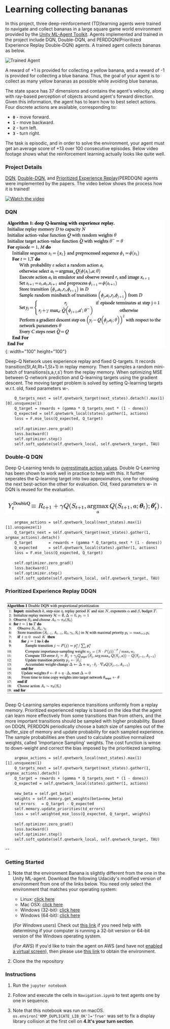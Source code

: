 [//]: # (Image References)

[image1]: https://user-images.githubusercontent.com/10624937/42135619-d90f2f28-7d12-11e8-8823-82b970a54d7e.gif "Trained Agent"
[image2]: ./figures/DQN.png "DQN"
[image3]: ./figures/DDQN.png "Double-DQN"
[image4]: ./figures/PREDDQN.png "Prioritized Experience Replay"

# Learning collecting bananas

In this project, three deep-reinforcement (TD)learning agents were trained to navigate and collect bananas in a large square game world environment provided by the [Unity ML-Agent Toolkit](https://github.com/Unity-Technologies/ml-agents). Agents implemented and trained in the project include DQN, Double-DQN, and PERDDQN(Prioritized Experience Replay Double-DQN) agents. A trained agent collects bananas as below. 

![Trained Agent][image1]


A reward of +1 is provided for collecting a yellow banana, and a reward of -1 is provided for collecting a blue banana.  Thus, the goal of your agent is to collect as many yellow bananas as possible while avoiding blue bananas.  

The state space has 37 dimensions and contains the agent's velocity, along with ray-based perception of objects around agent's forward direction.  Given this information, the agent has to learn how to best select actions.  Four discrete actions are available, corresponding to:
- **`0`** - move forward.
- **`1`** - move backward.
- **`2`** - turn left.
- **`3`** - turn right.

The task is episodic, and in order to solve the environment, your agent must get an average score of +13 over 100 consecutive episodes. Below video footage shows what the reinforcement learning actually looks like quite well.



### Project Details

[DQN](https://storage.googleapis.com/deepmind-media/dqn/DQNNaturePaper.pdf), [Double-DQN](https://arxiv.org/pdf/1509.06461.pdf), and [Prioritized Experience Replay](https://arxiv.org/pdf/1511.05952.pdf)(PERDDQN) agents were implemented by the papers. The video below shows the process how it is trained!

[![Watch the video](https://i9.ytimg.com/vi/dJYvvBxebkc/mq1.jpg?sqp=COj9hoMG&rs=AOn4CLDk5cPpvhxWSforXf-GgwBJO9aR9Q)](https://youtu.be/dJYvvBxebkc)


### **DQN**

![](./figures/DQN.png){: width="100" height="100"}

Deep-Q Network uses experience replay and fixed Q-targets. It records transition(St,At,Rt+1,St+1) in replay memory. Then it samples a random mini-batch of transitions(s,a,r,s′) from the replay memory. When optimizing MSE between Q-network prediction and Q-learning targets using the gradient descent. The moving target problem is solved by setting Q-learning targets w.r.t. old, fixed parameters w-.

```
    Q_targets_next = self.qnetwork_target(next_states).detach().max(1)[0].unsqueeze(1)
    Q_target = rewards + (gamma * Q_targets_next * (1 - dones))   
    Q_expected = self.qnetwork_local(states).gather(1, actions)
    loss = F.mse_loss(Q_expected, Q_target)
    
    self.optimizer.zero_grad()
    loss.backward()
    self.optimizer.step()
    self.soft_update(self.qnetwork_local, self.qnetwork_target, TAU)                     
```


### **Double-Q DQN**

Deep Q-Learning tends to [overestimate action values](https://www.ri.cmu.edu/pub_files/pub1/thrun_sebastian_1993_1/thrun_sebastian_1993_1.pdf). Double Q-Learning has been shown to work well in practice to help with this. It further seperates the Q-learning target into two approximators, one for choosing the next best-action the other for evaluation. Old, fixed parameters w- in DQN is reused for the evaluation. 

![Trained Agent][image3]

```
    argmax_actions = self.qnetwork_local(next_states).max(1)[1].unsqueeze(1)             
    Q_targets_next = self.qnetwork_target(next_states).gather(1, argmax_actions).detach() 
    Q_target       = rewards + (gamma * Q_targets_next * (1 - dones))                    
    Q_expected     = self.qnetwork_local(states).gather(1, actions)                      
    loss = F.mse_loss(Q_expected, Q_target)
    
    self.optimizer.zero_grad()
    loss.backward()
    self.optimizer.step()
    self.soft_update(self.qnetwork_local, self.qnetwork_target, TAU)                     

```

### **Prioritized Experience Replay DDQN**

![Trained Agent][image4]

Deep Q-Learning samples experience transitions uniformly from a replay memory. Prioritized experienced replay is based on the idea that the agent can learn more effectively from some transitions than from others, and the more important transitions should be sampled with higher probability. Based on DDQN, PERDDQN periodically choose a batch size of samples out of the buffer_size of memory and update probability for each sampled experience. The sample probabilities are then used to calculate positive normalized weights, called 'Importance Sampling' weights. The cost function is wmse to down-weight and correct the bias imposed by the prioritiezed sampling.

```
    argmax_actions = self.qnetwork_local(next_states).max(1)[1].unsqueeze(1)
    Q_targets_next = self.qnetwork_target(next_states).gather(1, argmax_actions).detach()
    Q_target = rewards + (gamma * Q_targets_next * (1 - dones))
    Q_expected = self.qnetwork_local(states).gather(1, actions)

    new_beta = self.get_beta()
    weights = self.memory.get_weights(beta=new_beta)
    td_errors   = Q_target - Q_expected
    self.memory.update_priorities(td_errors)
    loss = self.weighted_mse_loss(Q_expected, Q_target, weights)
    
    self.optimizer.zero_grad()
    loss.backward()
    self.optimizer.step()
    self.soft_update(self.qnetwork_local, self.qnetwork_target, TAU)                     
```

--


### Getting Started

1. Note that the environment Banana is slightly different from the one in the Unity ML-agent. Download the following Udacidy's modified version of environment from one of the links below.  You need only select the environment that matches your operating system:
    - Linux: [click here](https://s3-us-west-1.amazonaws.com/udacity-drlnd/P1/Banana/Banana_Linux.zip)
    - Mac OSX: [click here](https://s3-us-west-1.amazonaws.com/udacity-drlnd/P1/Banana/Banana.app.zip)
    - Windows (32-bit): [click here](https://s3-us-west-1.amazonaws.com/udacity-drlnd/P1/Banana/Banana_Windows_x86.zip)
    - Windows (64-bit): [click here](https://s3-us-west-1.amazonaws.com/udacity-drlnd/P1/Banana/Banana_Windows_x86_64.zip)
    
    (_For Windows users_) Check out [this link](https://support.microsoft.com/en-us/help/827218/how-to-determine-whether-a-computer-is-running-a-32-bit-version-or-64) if you need help with determining if your computer is running a 32-bit version or 64-bit version of the Windows operating system.

    (_For AWS_) If you'd like to train the agent on AWS (and have not [enabled a virtual screen](https://github.com/Unity-Technologies/ml-agents/blob/master/docs/Training-on-Amazon-Web-Service.md)), then please use [this link](https://s3-us-west-1.amazonaws.com/udacity-drlnd/P1/Banana/Banana_Linux_NoVis.zip) to obtain the environment.

2. Clone the the repository


### Instructions

1. Run the `jupyter notebook` 

2. Follow and execute the cells in `Navigation.ipynb` to test agents one by one in sequence.

3. Note that this notebook was run on macOS. `os.environ['KMP_DUPLICATE_LIB_OK']='True'` was set to fix a display library collision at the first cell on **4.It's your turn section**.
